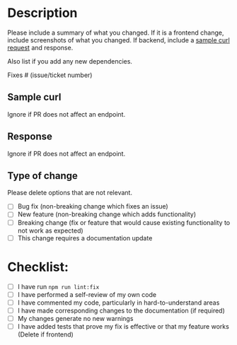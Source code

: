 # Description

Please include a summary of what you changed. If it is a frontend change, include screenshots of what you changed. If backend, include a [sample curl request](https://codingnconcepts.com/postman/how-to-generate-curl-command-from-postman/) and response.

Also list if you add any new dependencies.

Fixes # (issue/ticket number)

## Sample curl
Ignore if PR does not affect an endpoint.
## Response
Ignore if PR does not affect an endpoint.

## Type of change

Please delete options that are not relevant.

- [ ] Bug fix (non-breaking change which fixes an issue)
- [ ] New feature (non-breaking change which adds functionality)
- [ ] Breaking change (fix or feature that would cause existing functionality to not work as expected)
- [ ] This change requires a documentation update

# Checklist:

- [ ] I have run `npm run lint:fix`
- [ ] I have performed a self-review of my own code
- [ ] I have commented my code, particularly in hard-to-understand areas
- [ ] I have made corresponding changes to the documentation (if required)
- [ ] My changes generate no new warnings
- [ ] I have added tests that prove my fix is effective or that my feature works (Delete if frontend)
